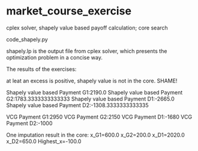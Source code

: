 # market_course_exercise
cplex solver, shapely value based payoff calculation; core search

code_shapely.py 

shapely.lp is the output file from cplex solver, which presents the optimization problem in a concise way.

The results of the exercises:

at leat an excess is positive, shapely value is not in the core. SHAME!


Shapely value based Payment G1:2190.0
Shapely value based Payment G2:1783.3333333333333
Shapely value based Payment D1:-2665.0
Shapely value based Payment D2:-1308.3333333333335

VCG Payment G1:2950
VCG Payment G2:2150
VCG Payment D1:-1680
VCG Payment D2:-1000

One imputation result in the core:
x_G1=600.0
x_G2=200.0
x_D1=2020.0
x_D2=650.0
Highest_x=-100.0



